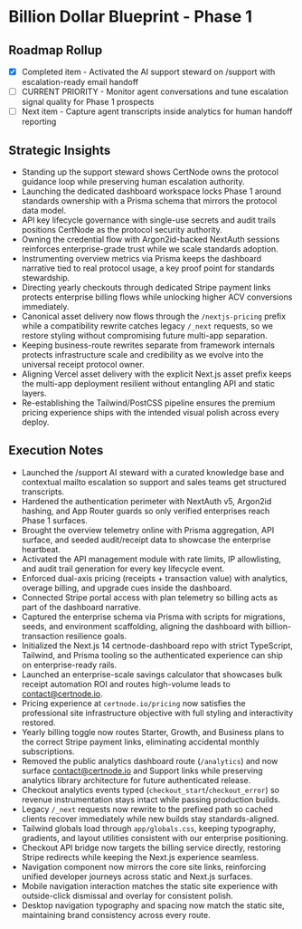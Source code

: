# Billion Dollar Blueprint - Phase 1

## Roadmap Rollup
- [x] Completed item - Activated the AI support steward on /support with escalation-ready email handoff
- [ ] CURRENT PRIORITY - Monitor agent conversations and tune escalation signal quality for Phase 1 prospects
- [ ] Next item - Capture agent transcripts inside analytics for human handoff reporting

## Strategic Insights

- Standing up the support steward shows CertNode owns the protocol guidance loop while preserving human escalation authority.
- Launching the dedicated dashboard workspace locks Phase 1 around standards ownership with a Prisma schema that mirrors the protocol data model.
- API key lifecycle governance with single-use secrets and audit trails positions CertNode as the protocol security authority.
- Owning the credential flow with Argon2id-backed NextAuth sessions reinforces enterprise-grade trust while we scale standards adoption.
- Instrumenting overview metrics via Prisma keeps the dashboard narrative tied to real protocol usage, a key proof point for standards stewardship.
- Directing yearly checkouts through dedicated Stripe payment links protects enterprise billing flows while unlocking higher ACV conversions immediately.
- Canonical asset delivery now flows through the `/nextjs-pricing` prefix while a compatibility rewrite catches legacy `/_next` requests, so we restore styling without compromising future multi-app separation.
- Keeping business-route rewrites separate from framework internals protects infrastructure scale and credibility as we evolve into the universal receipt protocol owner.
- Aligning Vercel asset delivery with the explicit Next.js asset prefix keeps the multi-app deployment resilient without entangling API and static layers.
- Re-establishing the Tailwind/PostCSS pipeline ensures the premium pricing experience ships with the intended visual polish across every deploy.

## Execution Notes

- Launched the /support AI steward with a curated knowledge base and contextual mailto escalation so support and sales teams get structured transcripts.
- Hardened the authentication perimeter with NextAuth v5, Argon2id hashing, and App Router guards so only verified enterprises reach Phase 1 surfaces.
- Brought the overview telemetry online with Prisma aggregation, API surface, and seeded audit/receipt data to showcase the enterprise heartbeat.
- Activated the API management module with rate limits, IP allowlisting, and audit trail generation for every key lifecycle event.
- Enforced dual-axis pricing (receipts + transaction value) with analytics, overage billing, and upgrade cues inside the dashboard.
- Connected Stripe portal access with plan telemetry so billing acts as part of the dashboard narrative.
- Captured the enterprise schema via Prisma with scripts for migrations, seeds, and environment scaffolding, aligning the dashboard with billion-transaction resilience goals.
- Initialized the Next.js 14 certnode-dashboard repo with strict TypeScript, Tailwind, and Prisma tooling so the authenticated experience can ship on enterprise-ready rails.
- Launched an enterprise-scale savings calculator that showcases bulk receipt automation ROI and routes high-volume leads to contact@certnode.io.
- Pricing experience at `certnode.io/pricing` now satisfies the professional site infrastructure objective with full styling and interactivity restored.
- Yearly billing toggle now routes Starter, Growth, and Business plans to the correct Stripe payment links, eliminating accidental monthly subscriptions.
- Removed the public analytics dashboard route (`/analytics`) and now surface contact@certnode.io and Support links while preserving analytics library architecture for future authenticated release.
- Checkout analytics events typed (`checkout_start`/`checkout_error`) so revenue instrumentation stays intact while passing production builds.
- Legacy `/_next` requests now rewrite to the prefixed path so cached clients recover immediately while new builds stay standards-aligned.
- Tailwind globals load through `app/globals.css`, keeping typography, gradients, and layout utilities consistent with our enterprise positioning.
- Checkout API bridge now targets the billing service directly, restoring Stripe redirects while keeping the Next.js experience seamless.
- Navigation component now mirrors the core site links, reinforcing unified developer journeys across static and Next.js surfaces.
- Mobile navigation interaction matches the static site experience with outside-click dismissal and overlay for consistent polish.
- Desktop navigation typography and spacing now match the static site, maintaining brand consistency across every route.

